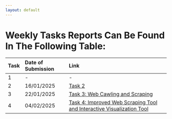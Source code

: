 ```yaml
---
layout: default
---
```


# Weekly Tasks Reports Can Be Found In The Following Table:

| Task         | Date of Submission         | Link         |
|:-------------|:---------------------------|:-------------|
| 1            | -                          | -            |
| 2            | 16/01/2025                 | [Task 2](./Task2.html)|
| 3            | 22/01/2025                 | [Task 3: Web Cawling and Scraping](./Task3.html)|
| 4            | 04/02/2025                 | [Task 4: Improved Web Scraping Tool and Interactive Visualization Tool](./Task4.html)|
